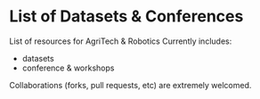 # List of Datasets & Conferences
List of resources for AgriTech & Robotics
Currently includes:
+ datasets
+ conference & workshops


Collaborations (forks, pull requests, etc) are extremely welcomed.
